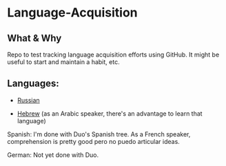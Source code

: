 # Language-Acquisition

## What & Why
Repo to test tracking language acquisition efforts using GitHub. It might be useful to start and maintain a habit, etc.

## Languages:

* [Russian](https://github.com/jhadjar/Language-Acquisition/tree/master/Russian)

* [Hebrew](https://github.com/jhadjar/Language-Acquisition/tree/master/Hebrew) (as an Arabic speaker, there's an advantage to learn that language)

Spanish: I'm done with Duo's Spanish tree. As a French speaker, comprehension is pretty good pero no puedo articular ideas.

German: Not yet done with Duo.
